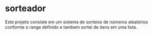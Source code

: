 # sorteador

Este projeto consiste em um sistema de sorteios de números aleatórios conforme o range definido e
tambem sortei de itens em uma lista.

